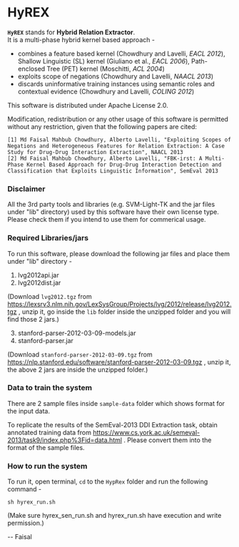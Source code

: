 HyREX
=====

**`HyREX`** stands for **Hybrid Relation Extractor**. </br>
It is a multi-phase hybrid kernel based approach -

- combines a feature based kernel (Chowdhury and Lavelli, *EACL 2012*), Shallow Linguistic (SL)
kernel (Giuliano et al., *EACL 2006*), Path-enclosed Tree (PET) kernel (Moschitti, *ACL 2004*)
- exploits scope of negations (Chowdhury and Lavelli, *NAACL 2013*)
- discards uninformative training instances using semantic roles and contextual evidence (Chowdhury and Lavelli, *COLING 2012*)

This software is distributed under Apache License 2.0.

Modification, redistribution or any other usage of this software is permitted without any restriction, given that the following papers are cited:

```
[1] Md Faisal Mahbub Chowdhury, Alberto Lavelli, "Exploiting Scopes of Negations and Heterogeneous Features for Relation Extraction: A Case Study for Drug-Drug Interaction Extraction", NAACL 2013
[2] Md Faisal Mahbub Chowdhury, Alberto Lavelli, "FBK-irst: A Multi-Phase Kernel Based Approach for Drug-Drug Interaction Detection and Classification that Exploits Linguistic Information", SemEval 2013
```


### Disclaimer

All the 3rd party tools and libraries (e.g. SVM-Light-TK and the jar files under "lib" directory) used by this software have their own license type. Please check them if you intend to use them for commerical usage.

### Required Libraries/jars

To run this software, please download the following jar files and place them under "lib" directory -

1. lvg2012api.jar
2. lvg2012dist.jar

(Download `lvg2012.tgz` from https://lexsrv3.nlm.nih.gov/LexSysGroup/Projects/lvg/2012/release/lvg2012.tgz , unzip it, go inside the `lib` folder inside the unzipped folder and you will find those 2 jars.)

3. stanford-parser-2012-03-09-models.jar
4. stanford-parser.jar

(Download `stanford-parser-2012-03-09.tgz` from https://nlp.stanford.edu/software/stanford-parser-2012-03-09.tgz , unzip it, the above 2 jars are inside the unzipped folder.)

### Data to train the system

There are 2 sample files inside `sample-data` folder which shows format for the input data.

To replicate the results of the SemEval-2013 DDI Extraction task, obtain annotated training data from https://www.cs.york.ac.uk/semeval-2013/task9/index.php%3Fid=data.html . Please convert them into the format of the sample files.

### How to run the system

To run it, open terminal, `cd` to the `HypRex` folder and run the following command -

`sh hyrex_run.sh`

(Make sure hyrex_sen_run.sh and hyrex_run.sh have execution and write permission.)


-- Faisal

